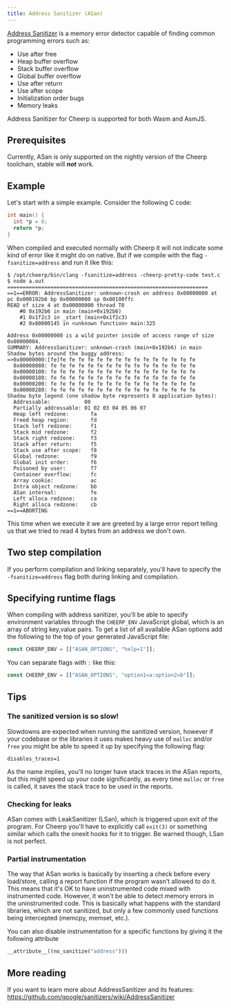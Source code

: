 ```yaml
---
title: Address Sanitizer (ASan)
---
```


[Address Sanitizer](https://github.com/google/sanitizers/wiki/AddressSanitizer) is a memory error detector capable of finding common programming errors such as:

- Use after free
- Heap buffer overflow
- Stack buffer overflow
- Global buffer overflow
- Use after return
- Use after scope
- Initialization order bugs
- Memory leaks

Address Sanitizer for Cheerp is supported for both Wasm and AsmJS.

## Prerequisites

Currently, ASan is only supported on the nightly version of the Cheerp toolchain, stable will **_not_** work.

## Example

Let's start with a simple example. Consider the following C code:

```c
int main() {
  int *p = 0;
  return *p;
}
```

When compiled and executed normally with Cheerp it will not indicate some kind of error like it might do on native.
But if we compile with the flag `-fsanitize=address` and run it like this:

```
$ /opt/cheerp/bin/clang -fsanitize=address -cheerp-pretty-code test.c
$ node a.out
=================================================================
==1==ERROR: AddressSanitizer: unknown-crash on address 0x00000000 at pc 0x000192b6 bp 0x00000000 sp 0x00100ffc
READ of size 4 at 0x00000000 thread T0
    #0 0x192b6 in main (main+0x192b6)
    #1 0x1f2c3 in _start (main+0x1f2c3)
    #2 0x80000145 in <unknown function> main:325

Address 0x00000000 is a wild pointer inside of access range of size 0x00000004.
SUMMARY: AddressSanitizer: unknown-crash (main+0x192b6) in main
Shadow bytes around the buggy address:
=>0x00000000:[fe]fe fe fe fe fe fe fe fe fe fe fe fe fe fe fe
  0x00000080: fe fe fe fe fe fe fe fe fe fe fe fe fe fe fe fe
  0x00000100: fe fe fe fe fe fe fe fe fe fe fe fe fe fe fe fe
  0x00000180: fe fe fe fe fe fe fe fe fe fe fe fe fe fe fe fe
  0x00000200: fe fe fe fe fe fe fe fe fe fe fe fe fe fe fe fe
  0x00000280: fe fe fe fe fe fe fe fe fe fe fe fe fe fe fe fe
Shadow byte legend (one shadow byte represents 8 application bytes):
  Addressable:           00
  Partially addressable: 01 02 03 04 05 06 07
  Heap left redzone:       fa
  Freed heap region:       fd
  Stack left redzone:      f1
  Stack mid redzone:       f2
  Stack right redzone:     f3
  Stack after return:      f5
  Stack use after scope:   f8
  Global redzone:          f9
  Global init order:       f6
  Poisoned by user:        f7
  Container overflow:      fc
  Array cookie:            ac
  Intra object redzone:    bb
  ASan internal:           fe
  Left alloca redzone:     ca
  Right alloca redzone:    cb
==1==ABORTING
```

This time when we execute it we are greeted by a large error report telling us that we tried to read 4 bytes from an address we don't own.

## Two step compilation

If you perform compilation and linking separately, you'll have to specify the `-fsanitize=address` flag both during linking and compilation.

## Specifying runtime flags

When compiling with address sanitizer, you'll be able to specify environment variables through the `CHEERP_ENV` JavaScript global, which is an array of string key,value pairs. To get a list of all available ASan options add the following to the top of your generated JavaScript file:

```js
const CHEERP_ENV = [["ASAN_OPTIONS", "help=1"]];
```

You can separate flags with `:` like this:

```js
const CHEERP_ENV = [["ASAN_OPTIONS", "option1=a:option2=b"]];
```

## Tips

### The sanitized version is so slow!

Slowdowns are expected when running the sanitized version, however if your codebase or the libraries it uses makes
heavy use of `malloc` and/or `free` you might be able to speed it up by specifying the following flag:

```
disables_traces=1
```

As the name implies, you'll no longer have stack traces in the ASan reports, but this might speed up your code significantly, as every time `malloc` or `free` is called, it saves the stack trace to be used in the reports.

### Checking for leaks

ASan comes with LeakSanitizer (LSan), which is triggered upon exit of the program. For Cheerp you'll have to
explicitly call `exit(3)` or something similar which calls the onexit hooks for it to trigger. Be warned though, LSan is not perfect.

### Partial instrumentation

The way that ASan works is basically by inserting a check before every load/store, calling a report function if the
program wasn't allowed to do it. This means that it's OK to have uninstrumented code mixed with instrumented code.
However, it won't be able to detect memory errors in the uninstrumented code. This is basically what happens with the standard libraries, which are not sanitized, but only a few commonly used functions being intercepted (memcpy, memset, etc.).

You can also disable instrumentation for a specific functions by giving it the following attribute

```cpp
__attribute__((no_sanitize("address")))
```

## More reading

If you want to learn more about AddressSanitizer and its features:
https://github.com/google/sanitizers/wiki/AddressSanitizer
